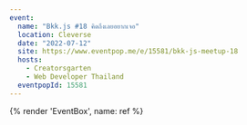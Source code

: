 ```yaml
---
event:
  name: "Bkk.js #18 คิดถึงเลยอยากเจอ"
  location: Cleverse
  date: "2022-07-12"
  site: https://www.eventpop.me/e/15581/bkk-js-meetup-18
  hosts:
    - Creatorsgarten
    - Web Developer Thailand
  eventpopId: 15581
---
```


{% render 'EventBox', name: ref %}
